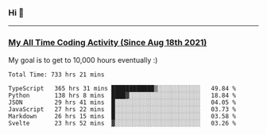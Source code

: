### Hi 🙂

---

### <a href="https://wakatime.com/@Eroxl">My All Time Coding Activity (Since Aug 18th 2021)</a>
My goal is to get to 10,000 hours eventually :)
<!--START_SECTION:waka-->

```text
Total Time: 733 hrs 21 mins

TypeScript   365 hrs 31 mins ████████████▒░░░░░░░░░░░░   49.84 %
Python       138 hrs 8 mins  ████▓░░░░░░░░░░░░░░░░░░░░   18.84 %
JSON         29 hrs 41 mins  █░░░░░░░░░░░░░░░░░░░░░░░░   04.05 %
JavaScript   27 hrs 22 mins  █░░░░░░░░░░░░░░░░░░░░░░░░   03.73 %
Markdown     26 hrs 15 mins  █░░░░░░░░░░░░░░░░░░░░░░░░   03.58 %
Svelte       23 hrs 52 mins  ▓░░░░░░░░░░░░░░░░░░░░░░░░   03.26 %
```

<!--END_SECTION:waka-->
